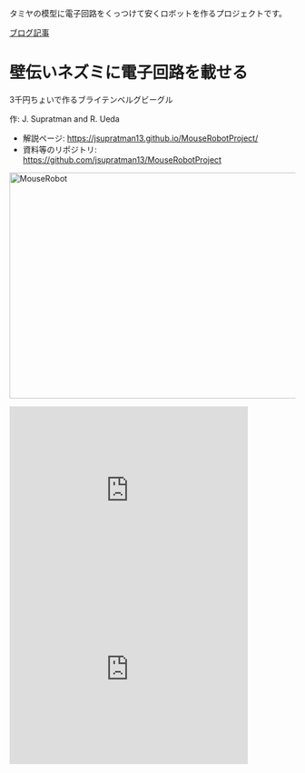 タミヤの模型に電子回路をくっつけて安くロボットを作るプロジェクトです。

<a href="?tag=tamiyahack">ブログ記事</a>

<h1>壁伝いネズミに電子回路を載せる</h1>

3千円ちょいで作るブライテンベルグビーグル

作: J. Supratman and R. Ueda

<ul>
	<li>解説ページ: <a href="https://jsupratman13.github.io/MouseRobotProject/" target="_blank">https://jsupratman13.github.io/MouseRobotProject/</a></li>
	<li>資料等のリポジトリ: <a href="https://github.com/jsupratman13/MouseRobotProject" target="_blank">https://github.com/jsupratman13/MouseRobotProject</a></li>

</ul>

<a href="https://lab.ueda.asia/wp-content/uploads/2016/08/MouseRobot.jpg"><img src="https://lab.ueda.asia/wp-content/uploads/2016/08/MouseRobot-1024x768.jpg" alt="MouseRobot" width="530" height="398" class="aligncenter size-large wp-image-1125" /></a>

<iframe width="420" height="315" src="https://www.youtube.com/embed/eWR0JLNSg-g" frameborder="0" allowfullscreen></iframe>

<iframe width="420" height="315" src="https://www.youtube.com/embed/5WNjF-kcHEA" frameborder="0" allowfullscreen></iframe>


